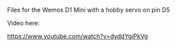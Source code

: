 Files for the Wemos D1 Mini with a hobby servo on pin D5

Video here:

https://www.youtube.com/watch?v=dyddYgiPkVg
